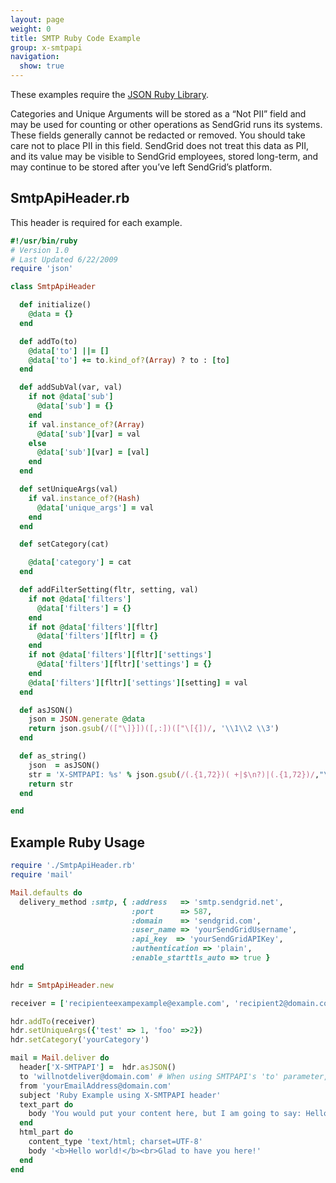 ```yaml
---
layout: page
weight: 0
title: SMTP Ruby Code Example
group: x-smtpapi
navigation:
  show: true
---
```


These examples require the [JSON Ruby Library](http://www.ruby-doc.org/stdlib-2.0.0/libdoc/json/rdoc/JSON.html).

<call-out type="warning">

Categories and Unique Arguments will be stored as a “Not PII” field and may be used for counting or other operations as SendGrid runs its systems. These fields generally cannot be redacted or removed. You should take care not to place PII in this field. SendGrid does not treat this data as PII, and its value may be visible to SendGrid employees, stored long-term, and may continue to be stored after you’ve left SendGrid’s platform.

</call-out>

## SmtpApiHeader.rb

This header is required for each example.

```ruby
#!/usr/bin/ruby
# Version 1.0
# Last Updated 6/22/2009
require 'json'

class SmtpApiHeader

  def initialize()
    @data = {}
  end

  def addTo(to)
    @data['to'] ||= []
    @data['to'] += to.kind_of?(Array) ? to : [to]
  end

  def addSubVal(var, val)
    if not @data['sub']
      @data['sub'] = {}
    end
    if val.instance_of?(Array)
      @data['sub'][var] = val
    else
      @data['sub'][var] = [val]
    end
  end

  def setUniqueArgs(val)
    if val.instance_of?(Hash)
      @data['unique_args'] = val
    end
  end

  def setCategory(cat)

    @data['category'] = cat
  end

  def addFilterSetting(fltr, setting, val)
    if not @data['filters']
      @data['filters'] = {}
    end
    if not @data['filters'][fltr]
      @data['filters'][fltr] = {}
    end
    if not @data['filters'][fltr]['settings']
      @data['filters'][fltr]['settings'] = {}
    end
    @data['filters'][fltr]['settings'][setting] = val
  end

  def asJSON()
    json = JSON.generate @data
    return json.gsub(/(["\]}])([,:])(["\[{])/, '\\1\\2 \\3')
  end

  def as_string()
    json  = asJSON()
    str = 'X-SMTPAPI: %s' % json.gsub(/(.{1,72})( +|$\n?)|(.{1,72})/,"\\1\\3\n")
    return str
  end

end
```

## Example Ruby Usage

```ruby
require './SmtpApiHeader.rb'
require 'mail'

Mail.defaults do
  delivery_method :smtp, { :address   => 'smtp.sendgrid.net',
                           :port      => 587,
                           :domain    => 'sendgrid.com',
                           :user_name => 'yourSendGridUsername',
                           :api_key  => 'yourSendGridAPIKey',
                           :authentication => 'plain',
                           :enable_starttls_auto => true }
end

hdr = SmtpApiHeader.new

receiver = ['recipienteexampexample@example.com', 'recipient2@domain.com']

hdr.addTo(receiver)
hdr.setUniqueArgs({'test' => 1, 'foo' =>2})
hdr.setCategory('yourCategory')

mail = Mail.deliver do
  header['X-SMTPAPI'] =  hdr.asJSON()
  to 'willnotdeliver@domain.com' # When using SMTPAPI's 'to' parameter, this address will not get delivered to
  from 'yourEmailAddress@domain.com'
  subject 'Ruby Example using X-SMTPAPI header'
  text_part do
    body 'You would put your content here, but I am going to say: Hello world!'
  end
  html_part do
    content_type 'text/html; charset=UTF-8'
    body '<b>Hello world!</b><br>Glad to have you here!'
  end
end

```
